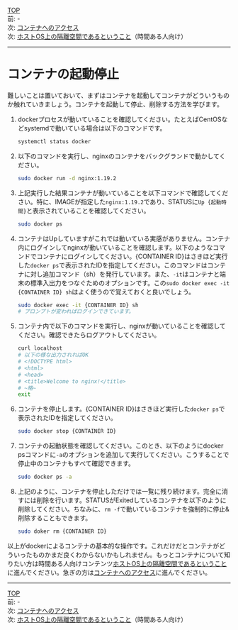 [TOP](../README.md)   
前: -  
次: [コンテナへのアクセス](./container-access.md)  
次: [ホストOS上の隔離空間であるということ](./container-feature-isolation.md)（時間ある人向け）

---

# コンテナの起動停止

難しいことは置いておいて、まずはコンテナを起動してコンテナがどういうものか触れていきましょう。コンテナを起動して停止、削除する方法を学びます。

1. dockerプロセスが動いていることを確認してください。たとえばCentOSなどsystemdで動いている場合は以下のコマンドです。
   ``` sh
   systemctl status docker
   ```

2. 以下のコマンドを実行し、nginxのコンテナをバックグランドで動かしてください。
   ``` sh
   sudo docker run -d nginx:1.19.2
   ```

3. 上記実行した結果コンテナが動いていることを以下コマンドで確認してください。特に、IMAGEが指定した``nginx:1.19.2``であり、STATUSに``Up {起動時間}``と表示されていることを確認してください。
   ``` sh
   sudo docker ps
   ```

4. コンテナはUpしていますがこれでは動いている実感がありません。コンテナ内にログインしてnginxが動いていることを確認します。以下のようなコマンドでコンテナにログインしてください。{CONTAINER ID}はさきほど実行した`docker ps`で表示されたIDを指定してください。このコマンドはコンテナに対し追加コマンド（sh）を発行しています。また、``-it``はコンテナと端末の標準入出力をつなぐためのオプションです。この``sudo docker exec -it {CONTAINER ID} sh``はよく使うので覚えておくと良いでしょう。
   ``` sh
   sudo docker exec -it {CONTAINER ID} sh
   # プロンプトが変わればログインできています。
   ```

5. コンテナ内で以下のコマンドを実行し、nginxが動いていることを確認してください。確認できたらログアウトしてください。
   ``` sh
   curl localhost
   # 以下の様な出力されればOK
   # <!DOCTYPE html>
   # <html>
   # <head>
   # <title>Welcome to nginx!</title>
   # ~略~
   exit
   ```

6. コンテナを停止します。{CONTAINER ID}はさきほど実行した`docker ps`で表示されたIDを指定してください。
   ``` sh
   sudo docker stop {CONTAINER ID}
   ```

7. コンテナの起動状態を確認してください。このとき、以下のようにdocker psコマンドに``-a``のオプションを追加して実行してください。こうすることで停止中のコンテナもすべて確認できます。
   ``` sh
   sudo docker ps -a
   ```

8. 上記のように、コンテナを停止しただけでは一覧に残り続けます。完全に消すには削除を行います。STATUSがExitedしているコンテナを以下のように削除してください。ちなみに、`rm -f`で動いているコンテナを強制的に停止&削除することもできます。
   ``` sh
   sudo doker rm {CONTAINER ID}
   ```

以上がdockerによるコンテナの基本的な操作です。これだけだとコンテナがどういったものかまだ良くわからないかもしれません。もっとコンテナについて知りたい方は時間ある人向けコンテンツ[ホストOS上の隔離空間であるということ](./container-feature-isolation.md)に進んでください。急ぎの方は[コンテナへのアクセス](./container-access.md)に進んでください。

--- 

[TOP](../README.md)   
前: -  
次: [コンテナへのアクセス](./container-access.md)  
次: [ホストOS上の隔離空間であるということ](./container-feature-isolation.md)（時間ある人向け）
